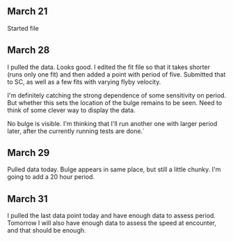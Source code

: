## March 21

Started file

## March 28

I pulled the data. Looks good. I edited the fit file so that it takes shorter (runs only one fit) and then added a point with period of five. Submitted that to SC, as well as a few fits with varying flyby velocity.

I'm definitely catching the strong dependence of some sensitivity on period. But whether this sets the location of the bulge remains to be seen. Need to think of some clever way to display the data.

No bulge is visible. I'm thinking that I'll run another one with larger period later, after the currently running tests are done.`

## March 29

Pulled data today. Bulge appears in same place, but still a little chunky. I'm going to add a 20 hour period.

## March 31

I pulled the last data point today and have enough data to assess period. Tomorrow I will also have enough data to assess the speed at encounter, and that should be enough.